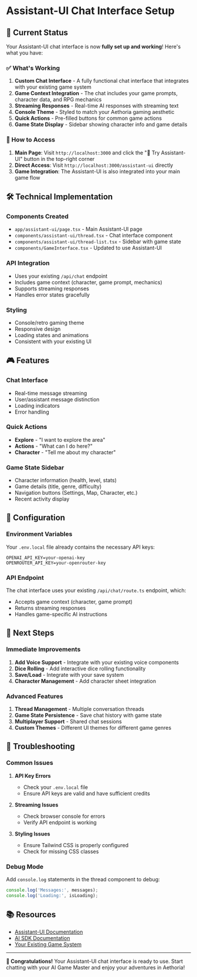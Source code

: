 # Assistant-UI Chat Interface Setup

## 🎯 Current Status

Your Assistant-UI chat interface is now **fully set up and working**! Here's what you have:

### ✅ What's Working

1. **Custom Chat Interface** - A fully functional chat interface that integrates with your existing game system
2. **Game Context Integration** - The chat includes your game prompts, character data, and RPG mechanics
3. **Streaming Responses** - Real-time AI responses with streaming text
4. **Console Theme** - Styled to match your Aethoria gaming aesthetic
5. **Quick Actions** - Pre-filled buttons for common game actions
6. **Game State Display** - Sidebar showing character info and game details

### 🚀 How to Access

1. **Main Page**: Visit `http://localhost:3000` and click the "🧠 Try Assistant-UI" button in the top-right corner
2. **Direct Access**: Visit `http://localhost:3000/assistant-ui` directly
3. **Game Integration**: The Assistant-UI is also integrated into your main game flow

## 🛠️ Technical Implementation

### Components Created

- `app/assistant-ui/page.tsx` - Main Assistant-UI page
- `components/assistant-ui/thread.tsx` - Chat interface component
- `components/assistant-ui/thread-list.tsx` - Sidebar with game state
- `components/GameInterface.tsx` - Updated to use Assistant-UI

### API Integration

- Uses your existing `/api/chat` endpoint
- Includes game context (character, game prompt, mechanics)
- Supports streaming responses
- Handles error states gracefully

### Styling

- Console/retro gaming theme
- Responsive design
- Loading states and animations
- Consistent with your existing UI

## 🎮 Features

### Chat Interface

- Real-time message streaming
- User/assistant message distinction
- Loading indicators
- Error handling

### Quick Actions

- **Explore** - "I want to explore the area"
- **Actions** - "What can I do here?"
- **Character** - "Tell me about my character"

### Game State Sidebar

- Character information (health, level, stats)
- Game details (title, genre, difficulty)
- Navigation buttons (Settings, Map, Character, etc.)
- Recent activity display

## 🔧 Configuration

### Environment Variables

Your `.env.local` file already contains the necessary API keys:

```env
OPENAI_API_KEY=your-openai-key
OPENROUTER_API_KEY=your-openrouter-key
```

### API Endpoint

The chat interface uses your existing `/api/chat/route.ts` endpoint, which:

- Accepts game context (character, game prompt)
- Returns streaming responses
- Handles game-specific AI instructions

## 🎯 Next Steps

### Immediate Improvements

1. **Add Voice Support** - Integrate with your existing voice components
2. **Dice Rolling** - Add interactive dice rolling functionality
3. **Save/Load** - Integrate with your save system
4. **Character Management** - Add character sheet integration

### Advanced Features

1. **Thread Management** - Multiple conversation threads
2. **Game State Persistence** - Save chat history with game state
3. **Multiplayer Support** - Shared chat sessions
4. **Custom Themes** - Different UI themes for different game genres

## 🐛 Troubleshooting

### Common Issues

1. **API Key Errors**
   - Check your `.env.local` file
   - Ensure API keys are valid and have sufficient credits

2. **Streaming Issues**
   - Check browser console for errors
   - Verify API endpoint is working

3. **Styling Issues**
   - Ensure Tailwind CSS is properly configured
   - Check for missing CSS classes

### Debug Mode

Add `console.log` statements in the thread component to debug:

```typescript
console.log('Messages:', messages);
console.log('Loading:', isLoading);
```

## 📚 Resources

- [Assistant-UI Documentation](https://assistant-ui.com)
- [AI SDK Documentation](https://sdk.vercel.ai)
- [Your Existing Game System](README.md)

---

**🎉 Congratulations!** Your Assistant-UI chat interface is ready to use. Start chatting with your AI Game Master and enjoy your adventures in Aethoria! 